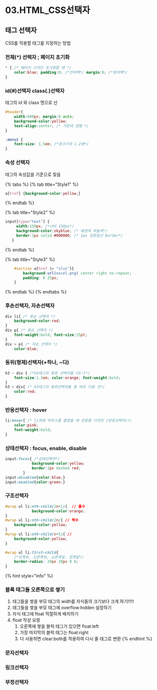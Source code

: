 # 03.HTML\_CSS선택자

## 태그 선택자

CSS를 적용할 태그를 지정하는 방법

### 전체\(\*\) 선택자 ; 페이지 초기화

```css
* { /* 페이지 디자인 초기화할 때 */
    color:blue; padding:0; /*안여백*/ margin:0; /*밖여백*/
}
```

### id\(\#\)선택자 class\(.\)선택자

태그의 id 와  class 명으로 선

```css
#header{
    width:600px; margin:0 auto;
    background-color:yellow;
    text-align:center; /* 가운데 정렬 */
}

.menu1 {
    font-size: 1.5em; /*원크기의 1.2배*/
}
```

### 속성 선택자

태그의 속성값을 기준으로 찾음

{% tabs %}
{% tab title="Style1" %}
```css
a[href] {background-color:yellow;}
```
{% endtab %}

{% tab title="Style2" %}
```css
input[type="text"] {
     width:150px; /*너비 150px*/
     background-color:skyblue; /* 배경색 하늘색*/
     border:1px solid #000000; /* 1px 검정실선 border*/
   }

```
{% endtab %}

{% tab title="Style3" %}
```css
    #section a[href $= "xlsx"]{
        background:url(excel.png) center right no-repeat;
        padding: 0 25px;
    }

```
{% endtab %}
{% endtabs %}

### 후손선택자, 자손선택자

```css
div li{ /* 후손 선택자 */
    background-color:red;
}
div p{ /* 후손 선택자 */
    font-weight:bold; font-size:25pt;
}
div > p{ /* 자손 선택자 */
    color:blue;

```

### 동위\(형제\)선택자\(+하나, ~다\)

```css
h3 ~ div { /*h3태그의 동위 선택자들 다(~)*/
    font-size:1.3em; color:orange; font-weight:bold;
}
h3 + div{ /* h3태그의 동위선택자들 중 바로 다음 것*/
    color:red;
}
```

### 반응선택자 : hover

```css
li:hover{ /* li위에 마우스를 올렸을 때 반응할 디자인 (반응선택자)*/
    color:pink;
    font-weight:bold; 
}
```

### 상태선택자 : focus, enable, disable

```css
input:focus{ /*상태선택자*/
            background-color:yellow;
            border:1px dashed red;
        }
input:disabled{color:blue;}
input:enabled{color:green;}
```

### 구조선택자

```css
#wrap ul li:nth-child(2n+1){  // 홀수
            background-color:orange;
}
#wrap ul li:nth-child(2n){ // 짝수
    background-color:yellow;
}
#wrap ul li:nth-child(n+5){ // 
    background-color:yellow;
}

#wrap ul li:first-child{   
    /*왼쪽위, 오른쪽위, 오른쪽밑, 왼쪽밑*/
    border-radius: 20px 20px 0 0;
}
```

{% hint style="info" %}
### 블록 태그들 오른쪽으로 쌓기

1. 태그들을 쌓을 부모 태그의 widh를 자식들의 크기보다 크게 하기!!!!!
2. 태그들을 쌓을 부모 태그에 overflow:hidden 설정하기
3. 자식 태그에 float 적절하게 배치하기
4. float 작성 요령
   1. 오른쪽에 쌓을 블럭 태그가 있으면 float:left
   2. 가장 마지막의 블럭 태그는 float:right
   3. 다 사용하면 clear:both를 적용하여 다시 줄 태그로 변환
{% endhint %}

### 문자선택자



### 링크선택자

### 부정선택자

